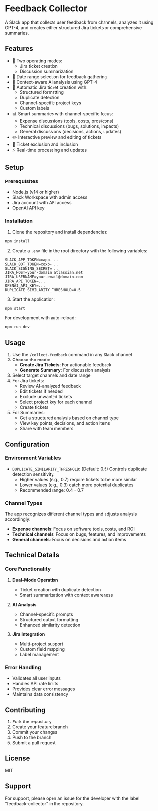 # Feedback Collector

A Slack app that collects user feedback from channels, analyzes it using GPT-4, and creates either structured Jira tickets or comprehensive summaries.

## Features

- 🤖 Two operating modes:
  - Jira ticket creation
  - Discussion summarization
- 📅 Date range selection for feedback gathering
- 🧠 Context-aware AI analysis using GPT-4
- 🎫 Automatic Jira ticket creation with:
  - Structured formatting
  - Duplicate detection
  - Channel-specific project keys
  - Custom labels
- 📊 Smart summaries with channel-specific focus:
  - Expense discussions (tools, costs, pros/cons)
  - Technical discussions (bugs, solutions, impacts)
  - General discussions (decisions, actions, updates)
- ✏️ Interactive preview and editing of tickets
- 🔄 Ticket exclusion and inclusion
- ⚡ Real-time processing and updates

## Setup

### Prerequisites

- Node.js (v14 or higher)
- Slack Workspace with admin access
- Jira account with API access
- OpenAI API key

### Installation

1. Clone the repository and install dependencies:
```bash
npm install
```

2. Create a `.env` file in the root directory with the following variables:
```env
SLACK_APP_TOKEN=xapp-...
SLACK_BOT_TOKEN=xoxb-...
SLACK_SIGNING_SECRET=...
JIRA_HOST=your-domain.atlassian.net
JIRA_USERNAME=your-email@domain.com
JIRA_API_TOKEN=...
OPENAI_API_KEY=...
DUPLICATE_SIMILARITY_THRESHOLD=0.5
```

3. Start the application:
```bash
npm start
```

For development with auto-reload:
```bash
npm run dev
```

## Usage

1. Use the `/collect-feedback` command in any Slack channel
2. Choose the mode:
   - **Create Jira Tickets**: For actionable feedback
   - **Generate Summary**: For discussion analysis
3. Select target channels and date range
4. For Jira tickets:
   - Review AI-analyzed feedback
   - Edit tickets if needed
   - Exclude unwanted tickets
   - Select project key for each channel
   - Create tickets
5. For Summaries:
   - Get a structured analysis based on channel type
   - View key points, decisions, and action items
   - Share with team members

## Configuration

### Environment Variables

- `DUPLICATE_SIMILARITY_THRESHOLD`: (Default: 0.5) Controls duplicate detection sensitivity:
  - Higher values (e.g., 0.7) require tickets to be more similar
  - Lower values (e.g., 0.3) catch more potential duplicates
  - Recommended range: 0.4 - 0.7

### Channel Types

The app recognizes different channel types and adjusts analysis accordingly:
- **Expense channels**: Focus on software tools, costs, and ROI
- **Technical channels**: Focus on bugs, features, and improvements
- **General channels**: Focus on decisions and action items

## Technical Details

### Core Functionality

1. **Dual-Mode Operation**
   - Ticket creation with duplicate detection
   - Smart summarization with context awareness

2. **AI Analysis**
   - Channel-specific prompts
   - Structured output formatting
   - Enhanced similarity detection

3. **Jira Integration**
   - Multi-project support
   - Custom field mapping
   - Label management

### Error Handling

- Validates all user inputs
- Handles API rate limits
- Provides clear error messages
- Maintains data consistency

## Contributing

1. Fork the repository
2. Create your feature branch
3. Commit your changes
4. Push to the branch
5. Submit a pull request

## License

MIT

## Support

For support, please open an issue for the developer with the label "feedback-collector" in the repository.

